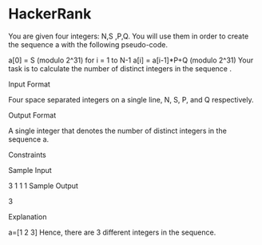 # HackerRank
You are given four integers: N,S ,P,Q. You will use them in order to create the sequence a with the following pseudo-code.

a[0] = S (modulo 2^31)
for i = 1 to N-1
    a[i] = a[i-1]*P+Q (modulo 2^31) 
Your task is to calculate the number of distinct integers in the sequence .

Input Format

Four space separated integers on a single line, N, S, P, and Q respectively.

Output Format

A single integer that denotes the number of distinct integers in the sequence a.

Constraints

Sample Input

3 1 1 1
Sample Output

3

Explanation

a=[1 2 3]
Hence, there are 3 different integers in the sequence.